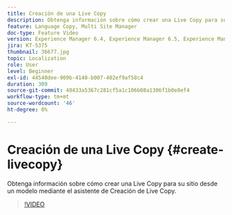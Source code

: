```yaml
---
title: Creación de una Live Copy
description: Obtenga información sobre cómo crear una Live Copy para su sitio desde un modelo mediante el asistente de Creación de Live Copy.
feature: Language Copy, Multi Site Manager
doc-type: Feature Video
version: Experience Manager 6.4, Experience Manager 6.5, Experience Manager as a Cloud Service
jira: KT-5375
thumbnail: 36677.jpg
topic: Localization
role: User
level: Beginner
exl-id: 44540dee-909b-4140-b007-402ef9af58c4
duration: 309
source-git-commit: 48433a5367c281cf5a1c106b08a1306f1b0e8ef4
workflow-type: tm+mt
source-wordcount: '46'
ht-degree: 0%

---
```


# Creación de una Live Copy {#create-livecopy}

Obtenga información sobre cómo crear una Live Copy para su sitio desde un modelo mediante el asistente de Creación de Live Copy.

>[!VIDEO](https://video.tv.adobe.com/v/36677?quality=12&learn=on)
